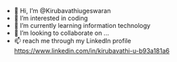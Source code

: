 - 👋 Hi, I’m @Kirubavathiugeswaran
- 👀 I’m interested in coding
- 🌱 I’m currently learning information technology
- 💞️ I’m looking to collaborate on ...
- 📫 reach me through my LinkedIn profile
https://www.linkedin.com/in/kirubavathi-u-b93a181a6
<!---
Kirubavathiugeswaran/Kirubavathiugeswaran is a ✨ special ✨ repository because its `README.md` (this file) appears on your GitHub profile.
You can click the Preview link to take a look at your changes.
--->
